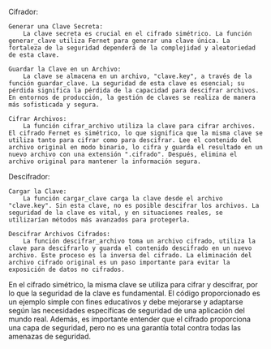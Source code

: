 Cifrador:

    Generar una Clave Secreta:
        La clave secreta es crucial en el cifrado simétrico. La función generar_clave utiliza Fernet para generar una clave única. La fortaleza de la seguridad dependerá de la complejidad y aleatoriedad de esta clave.

    Guardar la Clave en un Archivo:
        La clave se almacena en un archivo, "clave.key", a través de la función guardar_clave. La seguridad de esta clave es esencial; su pérdida significa la pérdida de la capacidad para descifrar archivos. En entornos de producción, la gestión de claves se realiza de manera más sofisticada y segura.

    Cifrar Archivos:
        La función cifrar_archivo utiliza la clave para cifrar archivos. El cifrado Fernet es simétrico, lo que significa que la misma clave se utiliza tanto para cifrar como para descifrar. Lee el contenido del archivo original en modo binario, lo cifra y guarda el resultado en un nuevo archivo con una extensión ".cifrado". Después, elimina el archivo original para mantener la información segura.

Descifrador:

    Cargar la Clave:
        La función cargar_clave carga la clave desde el archivo "clave.key". Sin esta clave, no es posible descifrar los archivos. La seguridad de la clave es vital, y en situaciones reales, se utilizarían métodos más avanzados para protegerla.

    Descifrar Archivos Cifrados:
        La función descifrar_archivo toma un archivo cifrado, utiliza la clave para descifrarlo y guarda el contenido descifrado en un nuevo archivo. Este proceso es la inversa del cifrado. La eliminación del archivo cifrado original es un paso importante para evitar la exposición de datos no cifrados.

En el cifrado simétrico, la misma clave se utiliza para cifrar y descifrar, por lo que la seguridad de la clave es fundamental. El código proporcionado es un ejemplo simple con fines educativos y debe mejorarse y adaptarse según las necesidades específicas de seguridad de una aplicación del mundo real. Además, es importante entender que el cifrado proporciona una capa de seguridad, pero no es una garantía total contra todas las amenazas de seguridad.
